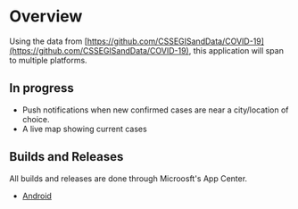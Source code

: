 # Overview
Using the data from [https://github.com/CSSEGISandData/COVID-19](https://github.com/CSSEGISandData/COVID-19), this application will span to multiple platforms.

## In progress
 - Push notifications when new confirmed cases are near a city/location of choice.
 - A live map showing current cases

## Builds and Releases
All builds and releases are done through Microosft's App Center.
 - [Android](https://install.appcenter.ms/users/dynamensions/apps/cornona-virus-live-android/distribution_groups/public)
